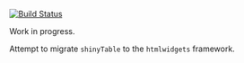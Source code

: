 [![Build Status](https://travis-ci.org/jrowen/rhandsontable.svg?branch=master)](https://travis-ci.org/jrowen/rhandsontable)

Work in progress.

Attempt to migrate `shinyTable` to the `htmlwidgets` framework.
